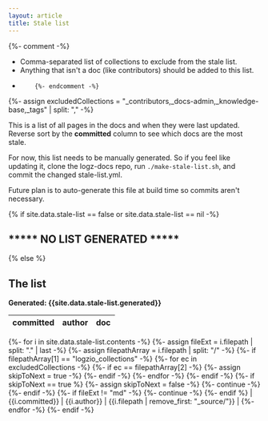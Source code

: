 ```yaml
---
layout: article
title: Stale list
---
```



{%- comment -%}
*   Comma-separated list of collections to exclude from the stale list.
*   Anything that isn't a doc (like contributors) should be added to this list.
*         {%- endcomment -%}
{%- assign excludedCollections = "_contributors,_docs-admin,_knowledge-base,_tags" | split: "," -%}

This is a list of all pages in the docs and when they were last updated. Reverse sort by the **committed** column to see which docs are the most stale.

For now, this list needs to be manually generated. So if you feel like updating it, clone the logz-docs repo, run `./make-stale-list.sh`, and commit the changed stale-list.yml.

Future plan is to auto-generate this file at build time so commits aren't necessary.

{% if site.data.stale-list == false or site.data.stale-list == nil -%}
## \*\*\*\*\* NO LIST GENERATED \*\*\*\*\*
{% else %}
## The list

**Generated: {{site.data.stale-list.generated}}**

| committed | author | doc |
|---|---|---|

{%- for i in site.data.stale-list.contents -%}
  {%- assign fileExt = i.filepath | split: "." | last -%}
  {%- assign filepathArray = i.filepath | split: "/" -%}
  {%- if filepathArray[1] == "logzio_collections" -%}
    {%- for ec in excludedCollections -%}
      {%- if ec == filepathArray[2] -%}
        {%- assign skipToNext = true -%}
      {%- endif -%}
    {%- endfor -%}
  {%- endif -%}
  {%- if skipToNext == true %}
    {%- assign skipToNext = false -%}
    {%- continue -%}
  {%- endif -%}
  {%- if fileExt != "md" -%}
    {%- continue -%}
  {%- endif %}
| {{i.committed}} | {{i.author}} | {{i.filepath | remove_first: "_source/"}} |
{%- endfor -%}
{%- endif -%}
